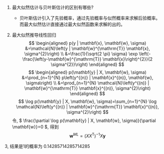 1. 最大似然估计与贝叶斯估计的区别有哪些?
   - 贝叶斯估计引入了先验概率，通过先验概率与似然概率来求解后验概率。 而最大似然估计直接通过最大似然函数来求解的出的。

2. 最大似然推导线性回归
$$
\begin{aligned} p(y | \mathbf{x}, \mathbf{w}, \sigma) &=\mathcal{N}\left(y | \mathbf{w}^{\mathrm{T}} \mathbf{x}, \sigma^{2}\right) \\ &=\frac{1}{\sqrt{2 \pi} \sigma} \exp \left(-\frac{\left(y-\mathbf{w}^{\mathrm{T}} \mathbf{x}\right)^{2}}{2 \sigma^{2}}\right) \end{aligned}
$$
$$
\begin{aligned} p(\mathbf{y} | X, \mathbf{w}, \sigma) &=\prod_{n=1}^{N} p\left(y^{(n)} | \mathbf{x}^{(n)}, \mathbf{w}, \sigma\right) \\ &=\prod_{n=1}^{N} \mathcal{N}\left(y^{(n)} | \mathbf{w}^{\mathrm{T}} \mathbf{x}^{(n)}, \sigma^{2}\right) \end{aligned}
$$
$$
\log p(\mathbf{y} | X, \mathbf{w}, \sigma)=\sum_{n=1}^{N} \log \mathcal{N}\left(y^{(n)} | \mathbf{w}^{\mathrm{T}} \mathbf{x}^{(n)}, \sigma^{2}\right)
$$
令, $
\frac{\partial \log p(\mathbf{y} | X, \mathbf{w}, \sigma)}{\partial \mathbf{w}}=0
$, 得到
$$
\mathbf{w}^{M L}=\left(X X^{\mathrm{T}}\right)^{-1} X \mathbf{y}
$$

3, 结果是1的概率为 0.14285714285714285


